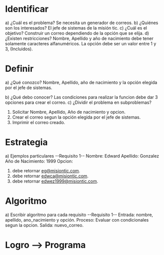 # Identificar
a)	¿Cuál es el problema?
Se necesita un generador de correos.
b)	¿Quiénes son los interesados?
El jefe de sistemas de la misión tic.
c)	¿Cuál es el objetivo?
Construir un correo dependiendo de la opción que se elija. 
d)	¿Existen restricciones?
Nombre, Apellido y año de nacimiento debe tener solamente caracteres alfanuméricos.
La opción debe ser un valor
entre 1 y 3, (Incluidos).
# Definir
a)	¿Qué conozco?
Nombre, Apellido, año de nacimiento y la opción elegida por el jefe de sistemas.

b)	¿Qué debo conocer?
Las condiciones para realizar la funcion debe dar 3 opciones para crear el correo.
c)	¿Dividir el problema en subproblemas?
1. Solicitar Nombre, Apellido, Año de nacimiento y opcion.
2. Crear el correo segun la opción elegida por el jefe de sistemas.
3. Imprimir el correo creado.
# Estrategia
a)	Ejemplos particulares 
--Requisito 1--
Nombre: Edward 
Apellido: Gonzalez
Año de Nacimiento: 1999
Opcion:
1. debe retornar eg@misiontic.com.
2. debe retornar edwca@misiontic.com.
3. debe retornar edwez1999@misiontic.com.

# Algoritmo
a)	Escribir algoritmo para cada requisito
--Requisito 1--
Entrada: nombre, apellido, ano_nacimiento y opción.
Proceso: Evaluar con condicionales segun la opcion.
Salida: nuevo_correo.

# Logro --> Programa